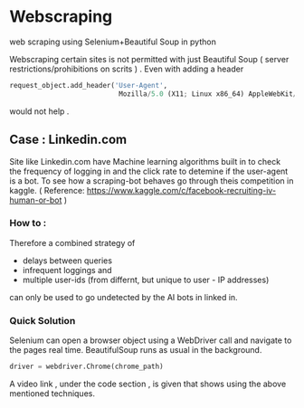# Webscraping
web scraping using Selenium+Beautiful Soup in python

Webscraping certain sites is not permitted with just Beautiful Soup ( server restrictions/prohibitions on scrits ) .
Even with adding a header 
```python
request_object.add_header('User-Agent',
                           Mozilla/5.0 (X11; Linux x86_64) AppleWebKit/537.36 (KHTML, like Gecko) Chrome/33.0.1750.117 Safari/537.36')
```
would not help .

## Case : Linkedin.com 
Site like Linkedin.com have Machine learning algorithms built in to check the frequency of logging in and the click rate to detemine if the user-agent is a bot.
To see how a scraping-bot behaves go through theis competition in kaggle.  ( Reference:  https://www.kaggle.com/c/facebook-recruiting-iv-human-or-bot )

### How to : 
Therefore a combined strategy of 
* delays between queries
* infrequent loggings and 
* multiple user-ids (from differnt, but unique to user - IP addresses) 

can only be used to go undetected by the AI bots in linked in. 

### Quick Solution
Selenium can open a browser object using a WebDriver call and navigate to the pages real time. BeautifulSoup runs as usual in the background. 
```python
driver = webdriver.Chrome(chrome_path)
```
A video link , under the code section , is given that shows using the above mentioned techniques.
